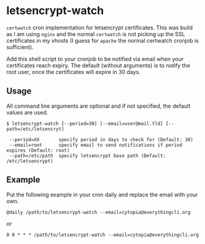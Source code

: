 # letsencrypt-watch

`certwatch` cron implementation for letsencrypt certificates. This was build as I am using `nginx` and the normal `certwatch` is not picking up the SSL certificates in my vhosts (I guess for `apache` the normal certwatch cronjob is sufficient).

Add this shell script to your cronjob to be notified via email when your certificates reach expiry.
The default (without arguments) is to notify the root user, once the certificates will expire in 30 days.


## Usage

All command line arguments are optional and if not specified, the default values are used.

```shell
$ letsencrypt-watch [--period=30] [--email=user@mail.tld] [--path=/etc/letsencryt]

 --period=XX       specify period in days to check for (Default: 30)
 --email=root      specify email to send notifications if period expires (Default: root)
 --path=/etc/path  specify letsencrypt base path (Default: /etc/letsencrypt) 

```

## Example

Put the following example in your cron daily and replace the email with your own.

```shell
@daily /path/to/letsencrypt-watch --email=cytopia@everythingcli.org
```
or
```shell
0 0 * * * /path/to/letsencrypt-watch --email=cytopia@everythingcli.org
```
